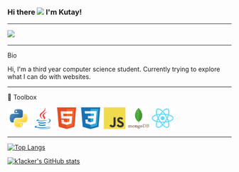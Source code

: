### Hi there <img src="https://raw.githubusercontent.com/MartinHeinz/MartinHeinz/master/wave.gif" width="30px"> I'm Kutay!

---
<img src="https://img.shields.io/twitter/follow/k1acker?style=social">

---
Bio

Hi, I'm a third year computer science student. Currently trying to explore what I can do with websites.

---
🧰 Toolbox

<img src="https://github.com/devicons/devicon/blob/master/icons/python/python-original.svg" alt="Python Logo" height="50px" weight="50px"> <img 
src="https://github.com/devicons/devicon/blob/master/icons/java/java-original.svg" alt="Java Logo" height="50px" weight="50px"> <img 
src="https://github.com/devicons/devicon/blob/master/icons/html5/html5-original.svg" alt="Html Logo" height="50px" weight="50px"> <img 
src="https://github.com/devicons/devicon/blob/master/icons/css3/css3-original.svg" alt="Css Logo" height="50px" weight="50px"> <img 
src="https://github.com/devicons/devicon/blob/master/icons/javascript/javascript-original.svg" alt="JavaScript Logo" height="50px" weight="50px"> <img
src="https://github.com/devicons/devicon/blob/master/icons/mongodb/mongodb-original-wordmark.svg" alt="mongodb logo" height="50px" weight="50px"> <img
src="https://github.com/devicons/devicon/blob/master/icons/react/react-original.svg" alt="react logo" height="50px" weight="50px">

---
[![Top Langs](https://github-readme-stats.vercel.app/api/top-langs/?username=k1acker&layout=compact&theme=radical)](https://github.com/k1acker/github-readme-stats)



[![k1acker's GitHub stats](https://github-readme-stats.vercel.app/api?username=k1acker&theme=radical)](https://github.com/k1acker/github-readme-stats)


